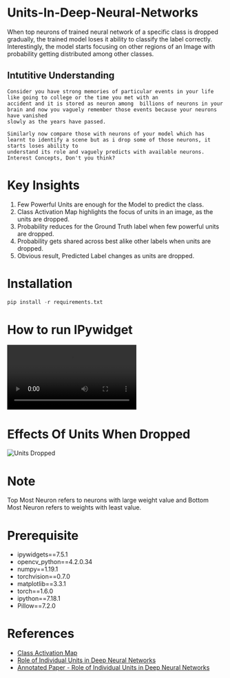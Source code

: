 # **Units-In-Deep-Neural-Networks**
When top neurons of trained neural network of a specific class is dropped gradually, the trained model loses it ability to classify the label correctly.
Interestingly, the model starts focusing on other regions of an Image with probability getting distributed among other classes.

## **Intutitive Understanding**
    Consider you have strong memories of particular events in your life like going to college or the time you met with an 
    accident and it is stored as neuron among  billions of neurons in your brain and now you vaguely remember those events because your neurons have vanished                      
    slowly as the years have passed.

    Similarly now compare those with neurons of your model which has learnt to identify a scene but as i drop some of those neurons, it starts loses ability to    
    understand its role and vaguely predicts with available neurons. Interest Concepts, Don't you think?

# **Key Insights**

1. Few Powerful Units are enough for the Model to predict the class.
2. Class Activation Map highlights the focus of units in an image, as the units are dropped.
3. Probability reduces for the Ground Truth label when few powerful units are dropped.
4. Probability gets shared across best alike other labels when units are dropped.
5. Obvious result, Predicted Label changes as units are dropped.

# **Installation**
```python
pip install -r requirements.txt
```

# **How to run IPywidget**
![Watch the video](Media/DNN_Units_Dropped.mkv)

# **Effects Of Units When Dropped**
![Units Dropped](Media/animation.gif)

# **Note**
Top Most Neuron refers to neurons with large weight value and Bottom Most Neuron refers to weights with least value.


# **Prerequisite**

* ipywidgets==7.5.1
* opencv_python==4.2.0.34
* numpy==1.19.1
* torchvision==0.7.0
* matplotlib==3.3.1
* torch==1.6.0
* ipython==7.18.1
* Pillow==7.2.0

# **References**
* [Class Activation Map](http://cnnlocalization.csail.mit.edu/Zhou_Learning_Deep_Features_CVPR_2016_paper.pdf)
* [Role of Individual Units in Deep Neural Networks](https://arxiv.org/abs/2009.05041)
* [Annotated Paper - Role of Individual Units in Deep Neural Networks](https://github.com/Mayurji/Deep-Learning-Papers/tree/master/Investigate%20DNN)
